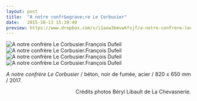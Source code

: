 ```yaml
---
layout: post
title:  "A notre confr&egrave;re Le Corbusier"
date:   2015-10-13 15:39:40
preview: https://www.dropbox.com/s/i1axw3bmvwkfsjf/a-notre-confrere-lecorbusier-2017-preview.jpg?raw=1
---
```


<img src="https://www.dropbox.com/s/rtrmwl1uw2p3ar3/a-notre-confrere-lecorbusier-2017-%C2%A9Ensad-ph.Beryl-Libault-de-La-Chevasnerie%282%29.jpg?raw=1" alt="A notre confr&egrave;re Le Corbusier.Fran&ccedil;ois Dufeil">

<img src="https://www.dropbox.com/s/pfwaj01ke6m11h8/a-notre-confrere-lecorbusier-2017-%C2%A9Ensad-ph.Beryl-Libault-de-La-Chevasnerie%283%29.jpg?raw=1" alt="A notre confr&egrave;re Le Corbusier.Fran&ccedil;ois Dufeil"> 

<img src="https://www.dropbox.com/s/n396d66dj3hivnu/a-notre-confrere-lecorbusier-2017-%C2%A9Ensad-ph.Beryl-Libault-de-La-Chevasnerie.jpg?raw=1" alt="A notre confr&egrave;re Le Corbusier.Fran&ccedil;ois Dufeil">

<img src="https://www.dropbox.com/s/p6e117lx95t94nr/a-notre-confrere-lecorbusier-2017-%C2%A9Ensad-ph.Beryl-Libault-de-La-Chevasnerie%284%29.jpg?raw=1" alt="A notre confr&egrave;re Le Corbusier.Fran&ccedil;ois Dufeil">

<p style="text-align:justify">
<span style="font-style: italic;">A notre confr&egrave;re Le Corbusier</span> / b&eacute;ton, noir de fum&eacute;e, acier / 820 x 650 mm / 2017.
</p>

<p style="text-align:right; font-size: 14px;">
Cr&eacute;dits photos B&eacute;ryl Libault de La Chevasnerie.
</p>






